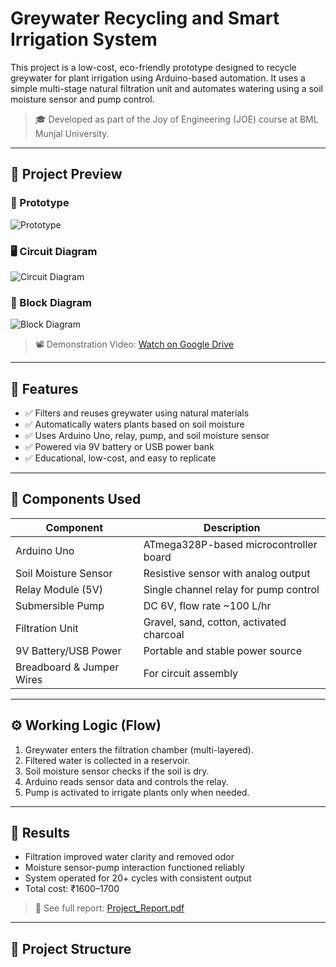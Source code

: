 # Greywater Recycling and Smart Irrigation System

This project is a low-cost, eco-friendly prototype designed to recycle greywater for plant irrigation using Arduino-based automation. It uses a simple multi-stage natural filtration unit and automates watering using a soil moisture sensor and pump control.

> 🎓 Developed as part of the Joy of Engineering (JOE) course at BML Munjal University.

---

## 📸 Project Preview

### 🔧 Prototype  
![Prototype](https://github.com/user-attachments/assets/34cc1898-1431-4bdd-b230-51e28b173d4b)

### 🖥️ Circuit Diagram  
![Circuit Diagram](https://github.com/user-attachments/assets/6b8d53c6-f8af-47f7-b430-b3b4ffabe6e4)

### 🔲 Block Diagram  
![Block Diagram](https://github.com/user-attachments/assets/72506ff5-72a2-4fac-949d-f09e82d0f3a4)


> 📽️ Demonstration Video: [Watch on Google Drive](https://drive.google.com/file/d/1_MBMi4o9DbmxxGdnWlmdrgPHdOKOdKF7/view?usp=drivesdk)

---

## 🧪 Features

- ✅ Filters and reuses greywater using natural materials  
- ✅ Automatically waters plants based on soil moisture  
- ✅ Uses Arduino Uno, relay, pump, and soil moisture sensor  
- ✅ Powered via 9V battery or USB power bank  
- ✅ Educational, low-cost, and easy to replicate

---

## 🧰 Components Used

| Component              | Description                                        |
|------------------------|----------------------------------------------------|
| Arduino Uno            | ATmega328P-based microcontroller board             |
| Soil Moisture Sensor   | Resistive sensor with analog output                |
| Relay Module (5V)      | Single channel relay for pump control              |
| Submersible Pump       | DC 6V, flow rate ~100 L/hr                         |
| Filtration Unit        | Gravel, sand, cotton, activated charcoal           |
| 9V Battery/USB Power   | Portable and stable power source                   |
| Breadboard & Jumper Wires | For circuit assembly                            |

---

## ⚙️ Working Logic (Flow)

1. Greywater enters the filtration chamber (multi-layered).
2. Filtered water is collected in a reservoir.
3. Soil moisture sensor checks if the soil is dry.
4. Arduino reads sensor data and controls the relay.
5. Pump is activated to irrigate plants only when needed.

---

## 🧪 Results

- Filtration improved water clarity and removed odor  
- Moisture sensor-pump interaction functioned reliably  
- System operated for 20+ cycles with consistent output  
- Total cost: ₹1600–1700

> 🧾 See full report: [Project_Report.pdf](documents/Project_Report.pdf)

---

## 📁 Project Structure

